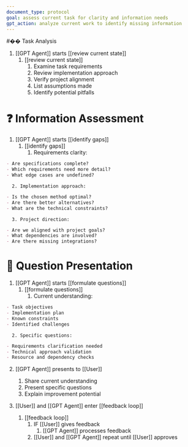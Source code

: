 ```yaml
---
document_type: protocol
goal: assess current task for clarity and information needs
gpt_action: analyze current work to identify missing information
---
```


#�� Task Analysis

1. [[GPT Agent]] starts [[review current state]]
   1. [[review current state]]
      1. Examine task requirements
      2. Review implementation approach
      3. Verify project alignment
      4. List assumptions made
      5. Identify potential pitfalls

# ❓ Information Assessment

1. [[GPT Agent]] starts [[identify gaps]]
   1. [[identify gaps]]
      1. Requirements clarity:
```markdown
- Are specifications complete?
- Which requirements need more detail?
- What edge cases are undefined?
```
      2. Implementation approach:
```markdown
- Is the chosen method optimal?
- Are there better alternatives?
- What are the technical constraints?
```
      3. Project direction:
```markdown
- Are we aligned with project goals?
- What dependencies are involved?
- Are there missing integrations?
```

# 💬 Question Presentation

1. [[GPT Agent]] starts [[formulate questions]]
   1. [[formulate questions]]
      1. Current understanding:
```markdown
- Task objectives
- Implementation plan
- Known constraints
- Identified challenges
```
      2. Specific questions:
```markdown
- Requirements clarification needed
- Technical approach validation
- Resource and dependency checks
```

2. [[GPT Agent]] presents to [[User]]
   1. Share current understanding
   2. Present specific questions
   3. Explain improvement potential

3. [[User]] and [[GPT Agent]] enter [[feedback loop]]
   1. [[feedback loop]]
      1. IF [[User]] gives feedback
         1. [[GPT Agent]] processes feedback
      2. [[User]] and [[GPT Agent]] repeat until [[User]] approves